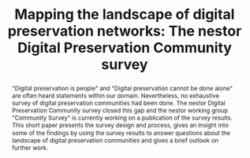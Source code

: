 ---
abstract: '"Digital preservation is people" and "Digital preservation cannot be done
  alone" are often heard statements within our domain. Nevertheless, no exhaustive
  survey of digital preservation communities had been done. The nestor Digital Preservation
  Community survey closed this gap and the nestor working group "Community Survey"
  is currently working on a publication of the survey results. This short paper presents
  the survey design and process, gives an insight into some of the ﬁndings by using
  the survey results to answer questions about the landscape of digital preservation
  communities and gives a brief outlook on further work.'
creators:
- Michelle Lindlar
- Svenia Pohlkamp
- Monika Zarnitz
- Thomas Bähr
- Stefan Strathmann
date: null
document_url: https://osf.io/download/s5mch/
grand_parent: iPRES
institutions:
- Tib - German National Library Of Science And Technology
keywords:
- networks
- digital<br />preservation communities
- survey<br />
landing_page_url: https://osf.io/83m79/
language: eng
layout: publication
license: CC-BY 4.0 International
notes_url: https://osf.io/download/pxhjd/
parent: iPRES 2022
publication_type: short paper
size: null
slides_url: null
source_name: iPRES:osf:83m79
stream_url: https://youtu.be/7Gn5doaCkeU
title: 'Mapping the landscape of digital preservation networks: The nestor Digital
  Preservation Community survey'
year: 2022
---